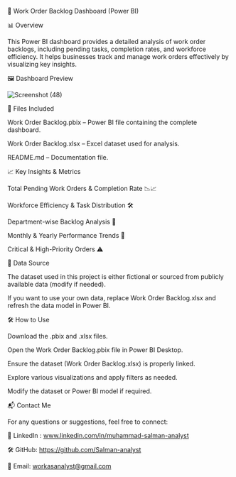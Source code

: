 🚀 Work Order Backlog Dashboard (Power BI)

📊 Overview

This Power BI dashboard provides a detailed analysis of work order backlogs, including pending tasks, completion rates, and workforce efficiency. It helps businesses track and manage work orders effectively by visualizing key insights.

🖼️ Dashboard Preview

![Screenshot (48)](https://github.com/user-attachments/assets/1f01fc85-34fc-41ce-af91-f9a252a37ddf)

📂 Files Included

Work Order Backlog.pbix – Power BI file containing the complete dashboard.

Work Order Backlog.xlsx – Excel dataset used for analysis.

README.md – Documentation file.


📈 Key Insights & Metrics

Total Pending Work Orders & Completion Rate 📉📈

Workforce Efficiency & Task Distribution 🛠️

Department-wise Backlog Analysis 🏢

Monthly & Yearly Performance Trends 📅

Critical & High-Priority Orders ⚠️

🔗 Data Source

The dataset used in this project is either fictional or sourced from publicly available data (modify if needed).

If you want to use your own data, replace Work Order Backlog.xlsx and refresh the data model in Power BI.

🛠️ How to Use

Download the .pbix and .xlsx files.

Open the Work Order Backlog.pbix file in Power BI Desktop.

Ensure the dataset (Work Order Backlog.xlsx) is properly linked.

Explore various visualizations and apply filters as needed.

Modify the dataset or Power BI model if required.

📬 Contact Me

For any questions or suggestions, feel free to connect:

🔗 LinkedIn : www.linkedin.com/in/muhammad-salman-analyst

🛠️ GitHub: https://github.com/Salman-analyst

📧 Email: workasanalyst@gmail.com
